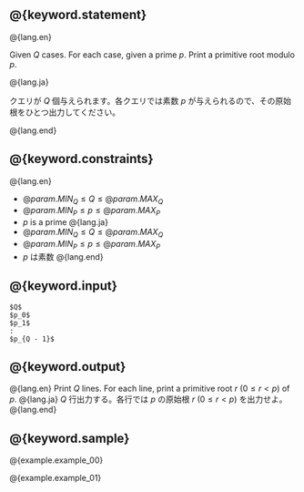 ## @{keyword.statement}

@{lang.en}

Given $Q$ cases. For each case, given a prime $p$. Print a primitive root modulo $p$. 

@{lang.ja}

クエリが $Q$ 個与えられます。各クエリでは素数 $p$ が与えられるので、その原始根をひとつ出力してください。

@{lang.end}

## @{keyword.constraints}

@{lang.en}
- $@{param.MIN_Q} \leq Q \leq @{param.MAX_Q}$
- $@{param.MIN_P} \leq p \leq @{param.MAX_P}$
- $p$ is a prime
@{lang.ja}
- $@{param.MIN_Q} \leq Q \leq @{param.MAX_Q}$
- $@{param.MIN_P} \leq p \leq @{param.MAX_P}$
- $p$ は素数
@{lang.end}
## @{keyword.input}

```
$Q$
$p_0$
$p_1$
:
$p_{Q - 1}$
```

## @{keyword.output}

@{lang.en}
Print $Q$ lines. For each line, print a primitive root $r$ ($0 \leq r < p$) of $p$. 
@{lang.ja}
$Q$ 行出力する。各行では $p$ の原始根 $r$ ($0\leq r < p$) を出力せよ。
@{lang.end}


## @{keyword.sample}

@{example.example_00}

@{example.example_01}
